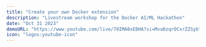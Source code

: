 ```yaml
---
title: "Create your own Docker extension"
description: "Livestream workshop for the Docker AI/ML Hackathon"
date: "Oct 31 2023"
demoURL: "https://www.youtube.com/live/78IMA8xEBHA?si=Mva0zqrOCxrZZSyb"
icon: "logos:youtube-icon"
---
```

